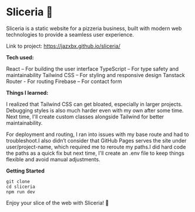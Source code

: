 # Sliceria 🍕

Sliceria is a static website for a pizzeria business, built with modern web technologies to provide a seamless user experience.

Link to project: https://jazxbx.github.io/sliceria/

**Tech used:**

React – For building the user interface
TypeScript – For type safety and maintainability
Tailwind CSS – For styling and responsive design
Tanstack Router - For routing
Firebase – For contact form

**Things I learned:**

I realized that Tailwind CSS can get bloated, especially in larger projects. Debugging styles is also much harder even with my own after some time. Next time, I'll create custom classes alongside Tailwind for better maintainability.

For deployment and routing, I ran into issues with my base route and had to troubleshoot.I also didn’t consider that GitHub Pages serves the site under user/project-name, which required me to reroute my paths.I did hard code the paths as a quick fix but next time, I'll create an .env file to keep things flexible and avoid manual adjustments.

**Getting Started**

```
git clone
cd sliceria
npm run dev
```

Enjoy your slice of the web with Sliceria! 🍕
